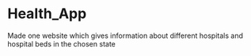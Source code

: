 # Health_App
Made one website which gives information about different hospitals and hospital beds in the chosen state 
